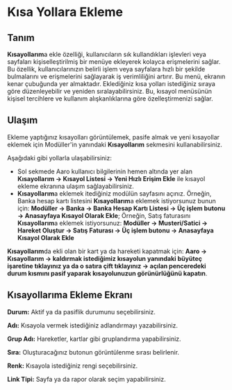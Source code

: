 
# Kısa Yollara Ekleme

## Tanım

**Kısayollarım**a ekle özelliği, kullanıcıların sık kullandıkları işlevleri veya sayfaları kişiselleştirilmiş bir menüye ekleyerek kolayca erişmelerini sağlar. 
Bu özellik, kullanıcılarınızın belirli işlem veya sayfalara hızlı bir şekilde bulmalarını ve erişmelerini sağlayarak iş verimliliğini artırır.
Bu menü, ekranın kenar çubuğunda yer almaktadır.
Eklediğiniz kısa yolları istediğiniz sıraya göre düzenleyebilir ve yeniden sıralayabilirsiniz. 
Bu, kısayol menüsünün kişisel tercihlere ve kullanım alışkanlıklarına göre özelleştirmenizi sağlar.

## Ulaşım

Ekleme yaptığınız kısayolları görüntülemek, pasife almak ve yeni kısayollar eklemek için Modüller'in yanındaki **Kısayollarım** sekmesini kullanabilirsiniz.

Aşağıdaki gibi yollarla ulaşabilirsiniz:

- Sol sekmede Aaro kullanıcı bilgilerinin hemen altında yer alan **Kısayollarım -> Kısayol Listesi -> Yeni Hızlı Erişim Ekle** ile kısayol ekleme ekranına ulaşım sağlayabilirsiniz.
- **Kısayollarım**a eklemek itediğiniz modülün sayfasını açınız. 
Örneğin, Banka hesap kartı listesini **Kısayollarım**a eklemek istiyorsunuz bunun için:
**Modüller -> Banka -> Banka Hesap Kartı Listesi -> Üç işlem butonu -> Anasayfaya Kısayol Olarak Ekle**; 
Örneğin, Satış faturasını **Kısayollarım**a eklemek istiyorsunuz:
**Modüller -> Musteri/Satici -> Hareket Oluştur -> Satış Faturası -> Üç işlem butonu -> Anasayfaya Kısayol Olarak Ekle** 

**Kısayollarım**da ekli olan bir kart ya da hareketi kapatmak için:
**Aaro -> Kısayollarım -> kaldırmak istediğimiz kısayolun yanındaki büyüteç işaretine tıklayınız ya da o satıra çift tıklayınız -> açılan penceredeki durum kısmını pasif yaparak kısayolunuzun görünürlüğünü kapatın**.

## Kısayollarıma Ekleme Ekranı

**Durum:** Aktif ya da pasiflik durumunu seçebilirsiniz.

**Adı:** Kısayola vermek istediğiniz adlandırmayı yazabilirsiniz.

**Grup Adı:** Hareketler, kartlar gibi gruplandırma yapabilirsiniz. 

**Sıra:** Oluşturacağınız butonun görüntülenme sırası belirlenir. 

**Renk:** Kısayola istediğiniz rengi seçebilirsiniz.

**Link Tipi:** Sayfa ya da rapor olarak seçim yapabilirsiniz.




